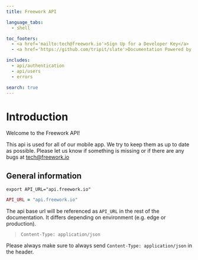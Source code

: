 ```yaml
---
title: Freework API

language_tabs:
  - shell

toc_footers:
  - <a href='mailto:tech@freework.io'>Sign Up for a Developer Key</a>
  - <a href='https://github.com/tripit/slate'>Documentation Powered by Slate</a>

includes:
  - api/authentication
  - api/users
  - errors

search: true
---
```


# Introduction

Welcome to the Freework API!

This api is used for all of our mobile app. We try to keep them as up to date as possible.
Please let us know if something is missing or if there are any bugs at <tech@freework.io>

## General information

```shell
export API_URL="api.freework.io"
```

```ruby
API_URL = "api.freework.io"
```

The api base url will be referenced as `API_URL` in the rest of the documentation.
It differs depending on environment (e.g. edge or production).

> `Content-Type: application/json`

Please always make sure to always send `Content-Type: application/json` in the header.
